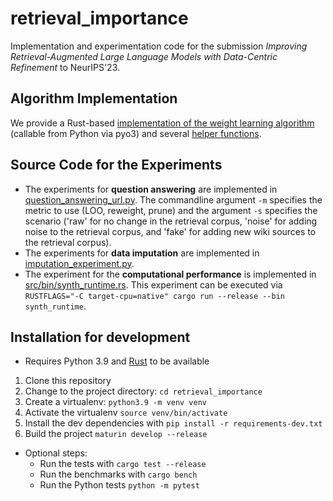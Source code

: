 # retrieval_importance

Implementation and experimentation code for the submission _Improving Retrieval-Augmented Large Language Models with Data-Centric Refinement_ to NeurIPS'23.

## Algorithm Implementation

We provide a Rust-based [implementation of the weight learning algorithm](https://github.com/anon756/retrieval_importance/blob/main/src/lib.rs) (callable from Python via pyo3) and several [helper functions](https://github.com/anon756/retrieval_importance/blob/main/python/retrieval_importance/utils.py). 

## Source Code for the Experiments

 * The experiments for **question answering** are implemented in [question_answering_url.py](question_answering_url.py). The commandline argument ``-m`` specifies the metric to use (LOO, reweight, prune) and the argument  ``-s`` specifies the scenario ('raw' for no change in the retrieval corpus, 'noise' for adding noise to the retrieval corpus, and 'fake' for adding new wiki sources to the retrieval corpus).
 * The experiments for **data imputation** are implemented in  [imputation_experiment.py](imputation_experiment.py).
 * The experiment for the **computational performance** is implemented in [src/bin/synth_runtime.rs](synth_runtime.rs). This experiment can be executed via ``RUSTFLAGS="-C target-cpu=native" cargo run --release --bin synth_runtime``.

## Installation for development

 * Requires Python 3.9 and [Rust](https://www.rust-lang.org/tools/install) to be available
 
 1. Clone this repository
 1. Change to the project directory: `cd retrieval_importance`
 1. Create a virtualenv: `python3.9 -m venv venv`
 1. Activate the virtualenv `source venv/bin/activate`
 1. Install the dev dependencies with `pip install -r requirements-dev.txt`
 1. Build the project `maturin develop --release`
 
 * Optional steps:
    * Run the tests with `cargo test --release`
    * Run the benchmarks with `cargo bench`
    * Run the Python tests `python -m pytest`
